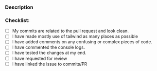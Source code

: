 

### Description
<!---
Provide description of the changes.
-->


### Checklist:
<!---
Put an `x` in all the items that apply.
Remove items that aren't relevant to particular PR.
-->

- [ ] My commits are related to the pull request and look clean.
- [ ] I have made mostly use of tailwind as many places as possible
- [ ] I have added comments on any confusing or complex pieces of code.
- [ ] I have commented the console logs.
- [ ] I have tested the changes at my end.
- [ ] I have requested for review
- [ ] I have linked the issue to commits/PR
